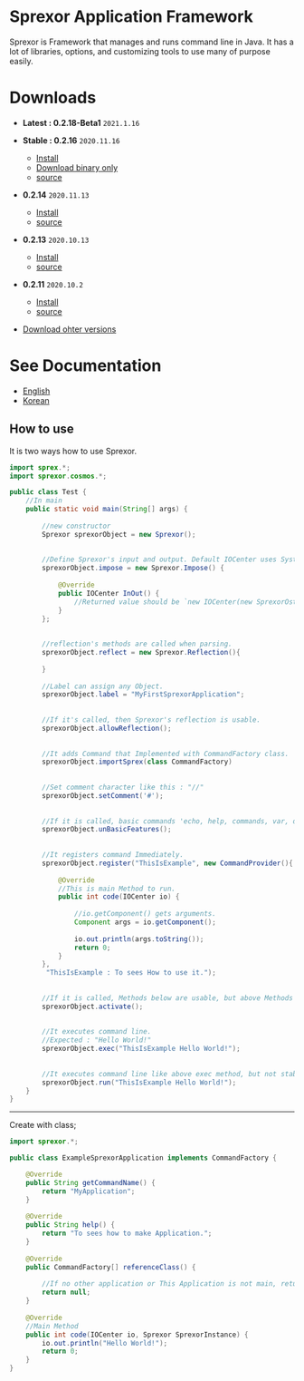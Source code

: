 # Sprexor Application Framework
Sprexor is Framework that manages and runs command line in Java.
It has a lot of libraries, options, and customizing tools to use many of purpose easily.

# Downloads
- **Latest : 0.2.18-Beta1** `2021.1.16`


- **Stable : 0.2.16** `2020.11.16`
    + [Install](https://github.com/PiCoPress/Sprexor/releases/download/0.2.16/Sprexor.0.2.16-full.jar)
    + [Download binary only](https://github.com/PiCoPress/Sprexor/releases/download/0.2.16/Sprexor.0.2.16.binary.jar)
    + [source](https://github.com/PiCoPress/Sprexor/archive/0.2.16.zip)
    
    
- **0.2.14** `2020.11.13`
    + [Install](https://github.com/PiCoPress/Sprexor/releases/download/0.2.14a/Sprexor.0.2.14.jar)
    + [source](https://github.com/PiCoPress/Sprexor/archive/0.2.14a.zip)
    
    
- **0.2.13** `2020.10.13`
    + [Install](https://github.com/PiCoPress/Sprexor/releases/download/0.2.13/Sprexor.0.2.13.jar)
    + [source](https://github.com/PiCoPress/Sprexor/archive/0.2.13.zip)


- **0.2.11** `2020.10.2`
    + [Install](https://github.com/PiCoPress/Sprexor/releases/download/0.2.11/Sprexor.0.2.11.jar)
    + [source](https://github.com/PiCoPress/Sprexor/archive/0.2.11.zip)


- [Download ohter versions](./other.md)


# See Documentation
- [English](./sprexor/docs_en.md)
- [Korean](./sprexor/docs_en.md)


## How to use 
It is two ways how to use Sprexor.

```java
import sprex.*;
import sprexor.cosmos.*;

public class Test {
	//In main
	public static void main(String[] args) {
		
		//new constructor
		Sprexor sprexorObject = new Sprexor();
		
		
		//Define Sprexor's input and output. Default IOCenter uses System.in and System.out
		sprexorObject.impose = new Sprexor.Impose() {
			
			@Override
			public IOCenter InOut() {
				//Returned value should be `new IOCenter(new SprexorOstream(lambda), new SprexorIstream())`
			}
		};
		
		
		//reflection's methods are called when parsing.
		sprexorObject.reflect = new Sprexor.Reflection(){
			
		}
		
		//Label can assign any Object.
		sprexorObject.label = "MyFirstSprexorApplication";
		
		
		//If it's called, then Sprexor's reflection is usable.
		sprexorObject.allowReflection();
		
		
		//It adds Command that Implemented with CommandFactory class.
		sprexorObject.importSprex(class CommandFactory)
		
		
		//Set comment character like this : "//"
		sprexorObject.setComment('#');
		
		
		//If it is called, basic commands 'echo, help, commands, var, delete' is not provided.
		sprexorObject.unBasicFeatures();
		
		
		//It registers command Immediately.
		sprexorObject.register("ThisIsExample", new CommandProvider(){ 
			
			@Override
			//This is main Method to run.
			public int code(IOCenter io) {
				
				//io.getComponent() gets arguments.
				Component args = io.getComponent();
				
				io.out.println(args.toString());
				return 0;
			}
		},
		 "ThisIsExample : To sees How to use it.");
		
		
		//If it is called, Methods below are usable, but above Methods are blocked to use.
		sprexorObject.activate();
		
		
		//It executes command line. 
		//Expected : "Hello World!"
		sprexorObject.exec("ThisIsExample Hello World!");
		
		
		//It executes command line like above exec method, but not stable.
		sprexorObject.run("ThisIsExample Hello World!");
	}
}
```

---
Create with class;

```java
import sprexor.*;

public class ExampleSprexorApplication implements CommandFactory {

	@Override
	public String getCommandName() {
		return "MyApplication";
	}
	
	@Override
	public String help() {
		return "To sees how to make Application.";
	}
	
	@Override
	public CommandFactory[] referenceClass() {
		
		//If no other application or This Application is not main, returned value can null.
		return null;
	}
	
	@Override
	//Main Method
	public int code(IOCenter io, Sprexor SprexorInstance) {
		io.out.println("Hello World!");
		return 0;
	}
}
```